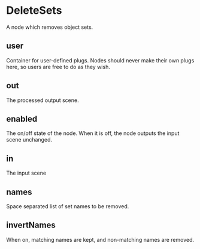 # DeleteSets

A node which removes object sets.

## user 

 Container for user-defined plugs. Nodes
should never make their own plugs here,
so users are free to do as they wish. 

## out 

 The processed output scene. 

## enabled 

 The on/off state of the node. When it is off, the node outputs the input scene unchanged. 

## in 

 The input scene 

## names 

 Space separated list of set names to be removed. 

## invertNames 

 When on, matching names are kept, and non-matching names are removed. 

